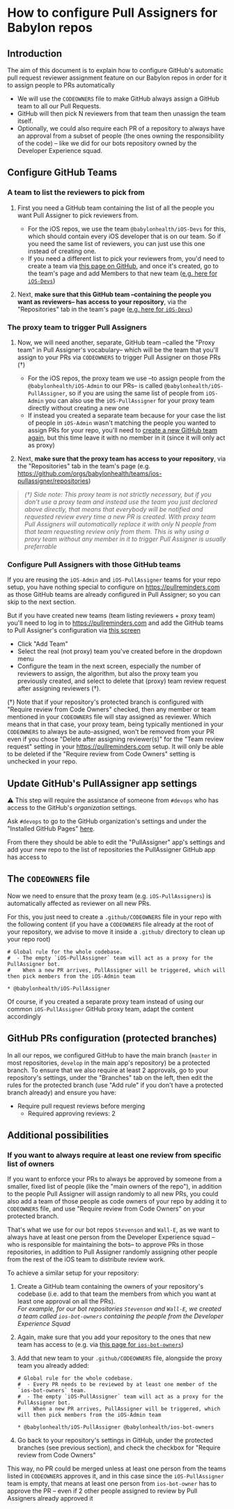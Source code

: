 # How to configure Pull Assigners for Babylon repos

## Introduction

The aim of this document is to explain how to configure GitHub's automatic pull request reviewer assignment feature on our Babylon repos in order for it to assign people to PRs automatically

- We will use the `CODEOWNERS` file to make GitHub always assign a GitHub team to all our Pull Requests.
- GitHub will then pick N reviewers from that team then unassign the team itself.
- Optionally, we could also require each PR of a repository to always have an approval from a subset of people (the ones owning the responsibility of the code) – like we did for our bots repository owned by the Developer Experience squad.

## Configure GitHub Teams

### A team to list the reviewers to pick from

1. First you need a GitHub team containing the list of all the people you want Pull Assigner to pick reviewers from.

   * For the iOS repos, we use the team `@babylonhealth/iOS-Devs` for this, which should contain every iOS developer that is on our team. So if you need the same list of reviewers, you can just use this one instead of creating one.
   * If you need a different list to pick your reviewers from, you'd need to create a team via [this page on GitHub](https://github.com/orgs/babylonhealth/new-team), and once it's created, go to the team's page and add Members to that new team ([e.g. here for `iOS-Devs`](https://github.com/orgs/babylonhealth/teams/iOS-Devs/members))

2. Next, **make sure that this GitHub team –containing the people you want as reviewers– has access to your repository**, via the "Repositories" tab in the team's page ([e.g. here for `iOS-Devs`](https://github.com/orgs/babylonhealth/teams/iOS-Devs/repositories))

### The proxy team to trigger Pull Assigners

1. Now, we will need another, separate, GitHub team –called the "Proxy team" in Pull Assigner's vocabulary– which will be the team that you'll assign to your PRs via `CODEOWNERS` to trigger Pull Assigner on those PRs (†)

   * For the iOS repos, the proxy team we use –to assign people from the `@babylonhealth/iOS-Admin` to our PRs– is called `@babylonhealth/iOS-PullAssigner`, so if you are using the same list of people from `iOS-Admin` you can also use the `iOS-PullAssigner` for your proxy team directly without creating a new one
   * If instead you created a separate team because for your case the list of people in `iOS-Admin` wasn't matching the people you wanted to assign PRs for your repo, you'll need to [create a new GitHub team again](https://github.com/orgs/babylonhealth/new-team), but this time leave it with no member in it (since it will only act as proxy)

2. Next, **make sure that the proxy team has access to your repository**, via the "Repositories" tab in the team's page (e.g. https://github.com/orgs/babylonhealth/teams/ios-pullassigner/repositories)

> _(†) Side note: This proxy team is not strictly necessary, but if you don't use a proxy team and instead use the team you just declared above directly, that means that everybody will be notified and requested review every time a new PR is created. With proxy team Pull Assigners will automatically replace it with only N people from that team requesting review only from them. This is why using a proxy team without any member in it to trigger Pull Assigner is usually preferrable_

### Configure Pull Assigners with those GitHub teams

If you are reusing the `iOS-Admin` and `iOS-PullAssigner` teams for your repo setup, you have nothing special to configure on https://pullreminders.com as those GitHub teams are already configured in Pull Assigner; so you can skip to the next section.

But if you have created new teams (team listing reviewers + proxy team) you'll need to log in to https://pullreminders.com and add the GitHub teams to Pull Assigner's configuration via [this screen](https://pullreminders.com/installs/6124714/assigner)

 - Click "Add Team"
 - Select the real (not proxy) team you've created before in the dropdown menu
 - Configure the team in the next screen, especially the number of reviewers to assign, the algorithm, but also the proxy team you previously created, and select to delete that (proxy) team review request after assigning reviewers (†).

 (†) Note that if your repository's protected branch is configured with "Require review from Code Owners" checked, then any member or team mentioned in your `CODEOWNERS` file will stay assigned as reviewer. Which means that in that case, your proxy team, being typically mentioned in your `CODEOWNERS` to always be auto-assigned, won't be removed from your PR even if you chose "Delete after assigning reviewer(s)" for the "Team review request" setting in your https://pullreminders.com setup. It will only be able to be deleted if the "Require review from Code Owners" setting is unchecked in your repo.

## Update GitHub's PullAssigner app settings

⚠️ This step will require the assistance of someone from `#devops` who has access to the GitHub's *organization* settings.

Ask `#devops` to go to the GitHub organization's settings and under the "Installed GitHub Pages" [here](https://github.com/organizations/babylonhealth/settings/installations).

From there they should be able to edit the "PullAssigner" app's settings and add your new repo to the list of repositories the PullAssigner GitHub app has access to

## The `CODEOWNERS` file

Now we need to ensure that the proxy team (e.g. `iOS-PullAssigners`) is automatically affected as reviewer on all new PRs.

For this, you just need to create a `.github/CODEOWNERS` file in your repo with the following content (if you have a `CODEOWNERS` file already at the root of your repository, we advise to move it inside a `.github/` directory to clean up your repo root)

```
# Global rule for the whole codebase.
#  - The empty `iOS-PullAssigner` team will act as a proxy for the PullAssigner bot.
#    When a new PR arrives, PullAssigner will be triggered, which will then pick members from the iOS-Admin team

* @babylonhealth/iOS-PullAssigner
```

Of course, if you created a separate proxy team instead of using our common `iOS-PullAssigner` GitHub proxy team, adapt the content accordingly

## GitHub PRs configuration (protected branches)

In all our repos, we configured GitHub to have the main branch (`master` in most repositories, `develop` in the main app's repository) be a protected branch. To ensure that we also require at least 2 approvals, go to your repository's settings, under the "Branches" tab on the left, then edit the rules for the protected branch (use "Add rule" if you don't have a protected branch already) and ensure you have:

 - Require pull request reviews before merging
   - Required approving reviews: 2

## Additional possibilities

### If you want to always require at least one review from specific list of owners

If you want to enforce your PRs to always be approved by someone from a smaller, fixed list of people (like the "main owners of the repo"), in addition to the people Pull Assigner will assign randomly to all new PRs, you could also add a team of those people as code owners of your repo by adding it to `CODEOWNERS` file, and use "Require review from Code Owners" on your protected branch.

That's what we use for our bot repos `Stevenson` and `Wall-E`, as we want to always have at least one person from the Developer Experience squad –who is responsible for maintaining the bots– to approve PRs in those repositories, in addition to Pull Assigner randomly assigning other people from the rest of the iOS team to distribute review work.

To achieve a similar setup for your repository:

1. Create a GitHub team containing the owners of your repository's codebase (i.e. add to that team the members from which you want at least one approval on all the PRs).  
   _For example, for our bot repositories `Stevenson` and `Wall-E`, we created a team called `ios-bot-owners` containing the people from the Developer Experience Squad_

2. Again, make sure that you add your repository to the ones that new team has access to (e.g. via [this page for `ios-bot-owners`](https://github.com/orgs/babylonhealth/teams/ios-bot-owners/repositories))
3. Add that new team to your `.github/CODEOWNERS` file, alongside the proxy team you already added:  

    ```
    # Global rule for the whole codebase.
    #  - Every PR needs to be reviewed by at least one member of the `ios-bot-owners` team.
    #  - The empty `iOS-PullAssigner` team will act as a proxy for the PullAssigner bot.
    #    When a new PR arrives, PullAssigner will be triggered, which will then pick members from the iOS-Admin team
    
    * @babylonhealth/iOS-PullAssigner @babylonhealth/ios-bot-owners
    ```

4. Go back to your repository's settings in GitHub, under the protected branches (see previous section), and check the checkbox for "Require review from Code Owners"

This way, no PR could be merged unless at least one person from the teams listed in `CODEOWNERS` approves it, and in this case since the `iOS-PullAssigner` team is empty, that means at least one person from `ios-bot-owner` has to approve the PR – even if 2 other people assigned to review by Pull Assigners already approved it
